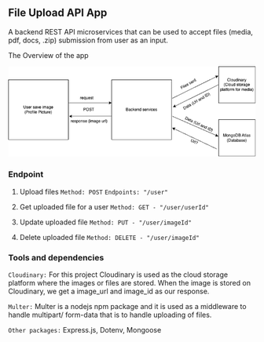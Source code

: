## File Upload API App

A backend REST API microservices that can be used to accept files (media, pdf, docs, .zip) submission from user as an input.

The Overview of the app

![Image](./assets/file_upload.png)

### Endpoint

1. Upload files
   `Method: POST`
   `Endpoints: "/user"`

2. Get uploaded file for a user
   `Method: GET - "/user/userId"`

3. Update uploaded file
   `Method: PUT - "/user/imageId"`

4. Delete uploaded file
   `Method: DELETE - "/user/imageId"`

### Tools and dependencies

`Cloudinary:` For this project Cloudinary is used as the cloud storage platform where the images or files are stored. When the image is stored on Cloudinary, we get a image_url and image_id as our response.

`Multer:` Multer is a nodejs npm package and it is used as a middleware to handle multipart/ form-data that is to handle uploading of files.

`Other packages:` Express.js, Dotenv, Mongoose
